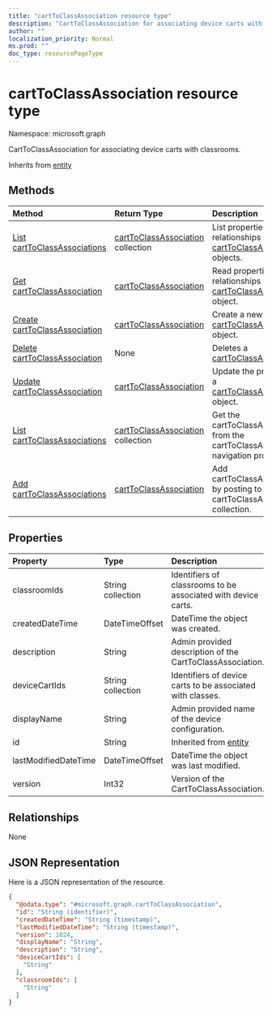 ```yaml
---
title: "cartToClassAssociation resource type"
description: "CartToClassAssociation for associating device carts with classrooms."
author: ""
localization_priority: Normal
ms.prod: ""
doc_type: resourcePageType
---
```


# cartToClassAssociation resource type


Namespace: microsoft.graph

CartToClassAssociation for associating device carts with classrooms.


Inherits from [entity](../resources/entity.md)

## Methods
|Method|Return Type|Description|
|:---|:---|:---|
|[List cartToClassAssociations](../api/carttoclassassociation-list.md)|[cartToClassAssociation](../resources/carttoclassassociation.md) collection|List properties and relationships of the [cartToClassAssociation](../resources/carttoclassassociation.md) objects.|
|[Get cartToClassAssociation](../api/carttoclassassociation-get.md)|[cartToClassAssociation](../resources/carttoclassassociation.md)|Read properties and relationships of the [cartToClassAssociation](../resources/carttoclassassociation.md) object.|
|[Create cartToClassAssociation](../api/carttoclassassociation-create.md)|[cartToClassAssociation](../resources/carttoclassassociation.md)|Create a new [cartToClassAssociation](../resources/carttoclassassociation.md) object.|
|[Delete cartToClassAssociation](../api/carttoclassassociation-delete.md)|None|Deletes a [cartToClassAssociation](../resources/carttoclassassociation.md).|
|[Update cartToClassAssociation](../api/carttoclassassociation-update.md)|[cartToClassAssociation](../resources/carttoclassassociation.md)|Update the properties of a [cartToClassAssociation](../resources/carttoclassassociation.md) object.|
|[List cartToClassAssociations](../api/intune-devices-devicemanagement-list-carttoclassassociations.md)|[cartToClassAssociation](../resources/carttoclassassociation.md) collection|Get the cartToClassAssociations from the cartToClassAssociations navigation property.|
|[Add cartToClassAssociations](../api/intune-devices-devicemanagement-post-carttoclassassociations.md)|[cartToClassAssociation](../resources/carttoclassassociation.md)|Add cartToClassAssociations by posting to the cartToClassAssociations collection.|

## Properties
|Property|Type|Description|
|:---|:---|:---|
|classroomIds|String collection|Identifiers of classrooms to be associated with device carts.|
|createdDateTime|DateTimeOffset|DateTime the object was created.|
|description|String|Admin provided description of the CartToClassAssociation.|
|deviceCartIds|String collection|Identifiers of device carts to be associated with classes.|
|displayName|String|Admin provided name of the device configuration.|
|id|String| Inherited from [entity](../resources/entity.md)|
|lastModifiedDateTime|DateTimeOffset|DateTime the object was last modified.|
|version|Int32|Version of the CartToClassAssociation.|

## Relationships
None

## JSON Representation
Here is a JSON representation of the resource.
<!-- {
  "blockType": "resource",
  "keyProperty": "id",
  "@odata.type": "microsoft.graph.cartToClassAssociation",
  "baseType": "microsoft.graph.entity",
  "openType": false
}
-->
``` json
{
  "@odata.type": "#microsoft.graph.cartToClassAssociation",
  "id": "String (identifier)",
  "createdDateTime": "String (timestamp)",
  "lastModifiedDateTime": "String (timestamp)",
  "version": 1024,
  "displayName": "String",
  "description": "String",
  "deviceCartIds": [
    "String"
  ],
  "classroomIds": [
    "String"
  ]
}
```

